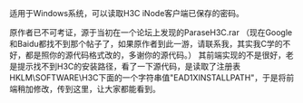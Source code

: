 适用于Windows系统，可以读取H3C iNode客户端已保存的密码。


原作者已不可考证，源于当初在一个论坛上发现的ParaseH3C.rar （现在Google和Baidu都找不到那个帖子了，如果原作者到此一游，请联系我，其实我C学的不好，都是照你的源代码格式改的，多谢你的源代码。） 其前端实现的不是很好，老是提示找不到H3C的安装路径，看了一下源代码，是读取了注册表HKLM\SOFTWARE\H3C下面的一个字符串值"EAD1XINSTALLPATH"，于是将前端稍加修改，传到这里，让大家都能看到。